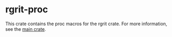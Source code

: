 # rgrit-proc

This crate contains the proc macros for the rgrit crate. For more information, see the [main crate](https://github.com/not-jan/rgrit).
